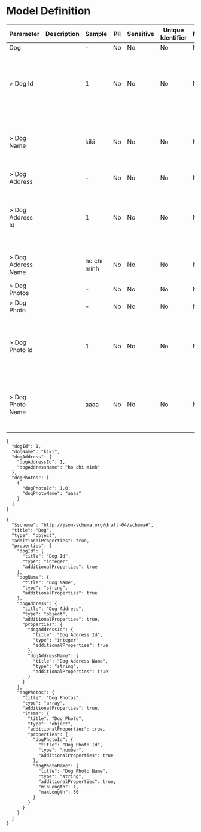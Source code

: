 # Model Definition
| Parameter | Description | Sample | PII | Sensitive | Unique Identifier | Mandatory | Default | Details |
| --- | --- | --- | --- | --- | --- | --- | --- | --- |
|  Dog |  |  -  | No | No | No | No |  |Data Type : object<br>  |
| &gt; Dog Id |  | 1 | No | No | No | No |  |Data Type : integer<br> Mininum :  - <br> Exclusive Minimum : No<br> Maximum :  - <br> Exclusive Maximum : No<br> Multiple Of :  - <br>  |
| &gt; Dog Name |  | kiki | No | No | No | No |  |Data Type : string<br> Min. length :  - <br> Max. length : No<br> Regex :  - <br> Allow Null : false<br> Faker : name.firstName<br>  |
| &gt; Dog Address |  |  -  | No | No | No | No |  |Data Type : object<br>  |
| &gt; Dog Address Id |  | 1 | No | No | No | No |  |Data Type : integer<br> Mininum :  - <br> Exclusive Minimum : No<br> Maximum :  - <br> Exclusive Maximum : No<br> Multiple Of :  - <br>  |
| &gt; Dog Address Name |  | ho chi minh | No | No | No | No |  |Data Type : string<br> Min. length :  - <br> Max. length : No<br> Regex :  - <br>  |
| &gt; Dog Photos |  |  -  | No | No | No | No |  |Data Type : array<br>  |
| &gt; Dog Photo |  |  -  | No | No | No | No |  |Data Type : object<br>  |
| &gt; Dog Photo Id |  | 1 | No | No | No | No |  |Data Type : number<br> Mininum :  - <br> Exclusive Minimum : No<br> Maximum :  - <br> Exclusive Maximum : No<br> Multiple Of :  - <br>  |
| &gt; Dog Photo Name |  | aaaa | No | No | No | No |  |Data Type : string<br> Min. length : 1<br> Max. length : No<br> Regex :  - <br> Allow Null : false<br> Faker : address.streetName<br>  |





```
{
  "dogId": 1,
  "dogName": "kiki",
  "dogAddress": {
    "dogAddressId": 1,
    "dogAddressName": "ho chi minh"
  },
  "dogPhotos": [
    {
      "dogPhotoId": 1.0,
      "dogPhotoName": "aaaa"
    }
  ]
}
```




```
{
  "$schema": "http://json-schema.org/draft-04/schema#",
  "title": "Dog",
  "type": "object",
  "additionalProperties": true,
  "properties": {
    "dogId": {
      "title": "Dog Id",
      "type": "integer",
      "additionalProperties": true
    },
    "dogName": {
      "title": "Dog Name",
      "type": "string",
      "additionalProperties": true
    },
    "dogAddress": {
      "title": "Dog Address",
      "type": "object",
      "additionalProperties": true,
      "properties": {
        "dogAddressId": {
          "title": "Dog Address Id",
          "type": "integer",
          "additionalProperties": true
        },
        "dogAddressName": {
          "title": "Dog Address Name",
          "type": "string",
          "additionalProperties": true
        }
      }
    },
    "dogPhotos": {
      "title": "Dog Photos",
      "type": "array",
      "additionalProperties": true,
      "items": {
        "title": "Dog Photo",
        "type": "object",
        "additionalProperties": true,
        "properties": {
          "dogPhotoId": {
            "title": "Dog Photo Id",
            "type": "number",
            "additionalProperties": true
          },
          "dogPhotoName": {
            "title": "Dog Photo Name",
            "type": "string",
            "additionalProperties": true,
            "minLength": 1,
            "maxLength": 50
          }
        }
      }
    }
  }
}
```

